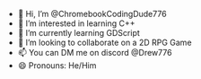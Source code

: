 - 👋 Hi, I’m @ChromebookCodingDude776
- 👀 I’m interested in learning C++
- 🌱 I’m currently learning GDScript
- 💞️ I’m looking to collaborate on a 2D RPG Game
- 📫 You can DM me on discord @Drew776
- 😄 Pronouns: He/Him

<!---
ChromebookCodingDude776/ChromebookCodingDude776 is a ✨ special ✨ repository because its `README.md` (this file) appears on your GitHub profile.
You can click the Preview link to take a look at your changes.
--->
